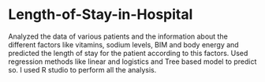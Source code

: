 # Length-of-Stay-in-Hospital
Analyzed the data of various patients and the information about the different factors like vitamins, sodium levels, BIM and body energy and predicted the length of stay for the patient according to this factors. Used regression methods like linear and logistics and Tree based model to predict so. I used R studio to perform all the analysis. 
